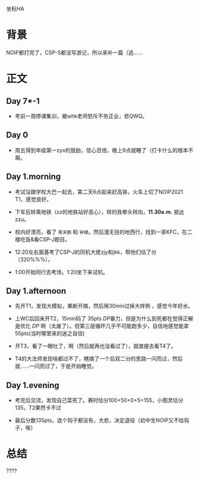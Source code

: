 坐标HA

# 背景

NOIP都打完了，CSP-S都没写游记，所以来补一篇（逃……
# 正文

## Day 7*-1

- 考前一周停课集训，被whk老师怒斥不务正业，悲QWQ。

## Day 0

- 周五得到年级第一zyx的鼓励，信心百倍，晚上9点就睡了（打卡什么的根本不屑。

## Day 1.morning

- 考试没跟学校大巴一起去，第二天6点起来赶高铁，火车上切了NOIP2021 T1，感觉良好。
- 下车后转乘地铁（zz的地铁站好恶心），转的我晕头转向，**11.30a.m.** 抵达zzu。

- 校内好漂亮，看了 ``黑天鹅`` 和 ``钟楼``。然后漫无目的地西行，找到一家KFC，在二楼吃饭&看CSP-J题目。

- 12:20左右面基考了CSP-J的同机大佬zjy和jkk，帮他们估了分（320%%%）。

- 1:00开始同行去考场，1:20坐下来试机。

## Day 1.afternoon

- 先开T1，发现大模拟，果断开搞，然后用30min过掉大样例
，感觉今年好水。

- 上WC后回来开T2，15min码了 35pts $DP$暴力，但是为什么到死都在觉得正解是优化 $DP$ 啊（太废了）。但第三层循环几乎不可能跑多少，自信地感觉能拿55pts(当时哪里来的迷之自信)

- 开T3，看了一眼吐了，啊（然后就再也没看过了），就直接去看T4了。

- T4的大法师发现啥都过不了，瞎搞了一个后双二分的思路一闪而过，然后就……一闪而过了，于是开始睡觉。

## Day 1.evening

- 考完后交流，发现自己菜死了。赛时估分100+50+0+5=155，小图灵估分135，T2果然卡不过

- 最后分数135pts，连个钩子都没有，大悲，决定退役（初中生NOIP又不给钩子，唉）

# 总结

????